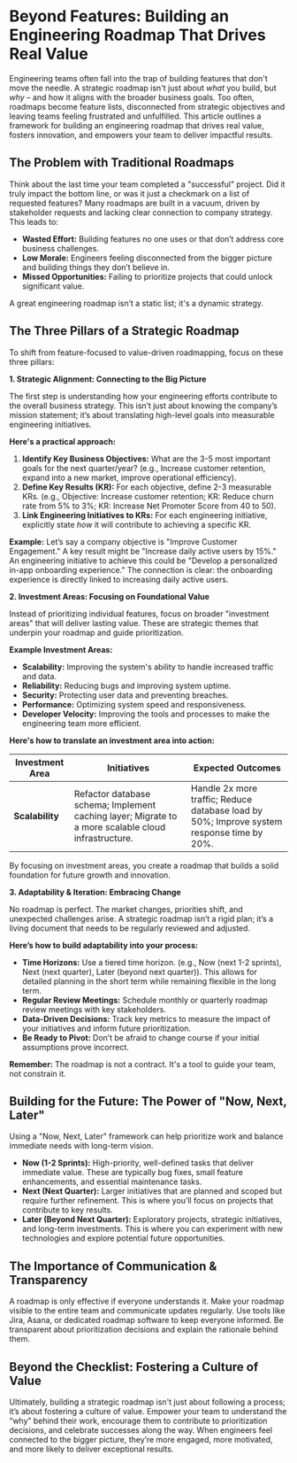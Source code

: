 # Beyond Features: Building an Engineering Roadmap That Drives Real Value

Engineering teams often fall into the trap of building features that don't move the needle. A strategic roadmap isn't just about *what* you build, but *why* – and how it aligns with the broader business goals. Too often, roadmaps become feature lists, disconnected from strategic objectives and leaving teams feeling frustrated and unfulfilled. This article outlines a framework for building an engineering roadmap that drives real value, fosters innovation, and empowers your team to deliver impactful results.

## The Problem with Traditional Roadmaps

Think about the last time your team completed a "successful" project. Did it truly impact the bottom line, or was it just a checkmark on a list of requested features? Many roadmaps are built in a vacuum, driven by stakeholder requests and lacking clear connection to company strategy. This leads to:

* **Wasted Effort:** Building features no one uses or that don’t address core business challenges.
* **Low Morale:**  Engineers feeling disconnected from the bigger picture and building things they don’t believe in.
* **Missed Opportunities:**  Failing to prioritize projects that could unlock significant value.

A great engineering roadmap isn’t a static list; it's a dynamic strategy. 

## The Three Pillars of a Strategic Roadmap

To shift from feature-focused to value-driven roadmapping, focus on these three pillars:

**1. Strategic Alignment: Connecting to the Big Picture**

The first step is understanding how your engineering efforts contribute to the overall business strategy. This isn’t just about knowing the company’s mission statement; it’s about translating high-level goals into measurable engineering initiatives. 

**Here's a practical approach:**

1. **Identify Key Business Objectives:** What are the 3-5 most important goals for the next quarter/year? (e.g., Increase customer retention, expand into a new market, improve operational efficiency).
2. **Define Key Results (KR):** For each objective, define 2-3 measurable KRs. (e.g., Objective: Increase customer retention; KR: Reduce churn rate from 5% to 3%; KR: Increase Net Promoter Score from 40 to 50).
3. **Link Engineering Initiatives to KRs:**  For each engineering initiative, explicitly state *how* it will contribute to achieving a specific KR. 

**Example:**  Let’s say a company objective is "Improve Customer Engagement." A key result might be "Increase daily active users by 15%." An engineering initiative to achieve this could be "Develop a personalized in-app onboarding experience."  The connection is clear: the onboarding experience is directly linked to increasing daily active users.

**2. Investment Areas: Focusing on Foundational Value**

Instead of prioritizing individual features, focus on broader "investment areas" that will deliver lasting value. These are strategic themes that underpin your roadmap and guide prioritization.

**Example Investment Areas:**

* **Scalability:** Improving the system's ability to handle increased traffic and data.
* **Reliability:** Reducing bugs and improving system uptime.
* **Security:** Protecting user data and preventing breaches.
* **Performance:** Optimizing system speed and responsiveness.
* **Developer Velocity:** Improving the tools and processes to make the engineering team more efficient.

**Here's how to translate an investment area into action:**

| Investment Area | Initiatives | Expected Outcomes |
|---|---|---|
| **Scalability** |  Refactor database schema; Implement caching layer; Migrate to a more scalable cloud infrastructure. |  Handle 2x more traffic; Reduce database load by 50%; Improve system response time by 20%. |

By focusing on investment areas, you create a roadmap that builds a solid foundation for future growth and innovation.

**3. Adaptability & Iteration: Embracing Change**

No roadmap is perfect. The market changes, priorities shift, and unexpected challenges arise.  A strategic roadmap isn’t a rigid plan; it’s a living document that needs to be regularly reviewed and adjusted.

**Here’s how to build adaptability into your process:**

* **Time Horizons:** Use a tiered time horizon. (e.g., Now (next 1-2 sprints), Next (next quarter), Later (beyond next quarter)). This allows for detailed planning in the short term while remaining flexible in the long term.
* **Regular Review Meetings:** Schedule monthly or quarterly roadmap review meetings with key stakeholders.
* **Data-Driven Decisions:** Track key metrics to measure the impact of your initiatives and inform future prioritization.
* **Be Ready to Pivot:** Don’t be afraid to change course if your initial assumptions prove incorrect.

**Remember:** The roadmap is not a contract. It's a tool to guide your team, not constrain it.

## Building for the Future: The Power of "Now, Next, Later"

Using a "Now, Next, Later" framework can help prioritize work and balance immediate needs with long-term vision. 

* **Now (1-2 Sprints):**  High-priority, well-defined tasks that deliver immediate value. These are typically bug fixes, small feature enhancements, and essential maintenance tasks.
* **Next (Next Quarter):**  Larger initiatives that are planned and scoped but require further refinement.  This is where you’ll focus on projects that contribute to key results.
* **Later (Beyond Next Quarter):**  Exploratory projects, strategic initiatives, and long-term investments.  This is where you can experiment with new technologies and explore potential future opportunities.

## The Importance of Communication & Transparency

A roadmap is only effective if everyone understands it.  Make your roadmap visible to the entire team and communicate updates regularly. Use tools like Jira, Asana, or dedicated roadmap software to keep everyone informed. Be transparent about prioritization decisions and explain the rationale behind them. 

## Beyond the Checklist: Fostering a Culture of Value

Ultimately, building a strategic roadmap isn't just about following a process; it’s about fostering a culture of value. Empower your team to understand the “why” behind their work, encourage them to contribute to prioritization decisions, and celebrate successes along the way.  When engineers feel connected to the bigger picture, they’re more engaged, more motivated, and more likely to deliver exceptional results.
